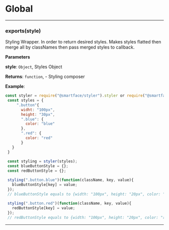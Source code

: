 # Global





* * *

### exports(style) 

Styling Wrapper. In order to return desired styles. Makes styles flatted then merge all by classNames then pass merged styles to callback.

**Parameters**

**style**: `Object`, Styles Object

**Returns**: `function`, - Styling composer

**Example**:
```js
const styler = require("@smartface/styler").styler or require("@smartface/styler/lib/styler");
 const styles = {
     ".button"{
       widht: "100px",
       height: "30px",
       ".blue": {
         color: "blue"
       },
       ".red": {
         color: "red"
       }
   }
 }
 
 const styling = styler(styles);
 const blueButtonStyle = {};
 const redButtonStyle = {};

 styling(".button.blue")(function(className, key, value){
   blueButtonStyle[key] = value;
 }); 
 // blueButtonStyle equals to {width: "100px", height: "20px", color: "blue"}
 
 styling(".button.red")(function(className, key, value){
   redButtonStyle[key] = value;
 });
 // redButtonStyle equals to {width: "100px", height: "20px", color: "red"}
```



* * *










